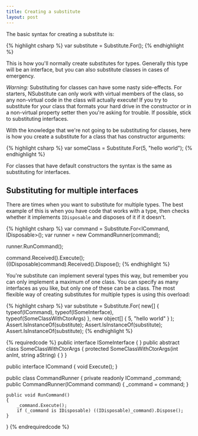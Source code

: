 ```yaml
---
title: Creating a substitute
layout: post
---
```


The basic syntax for creating a substitute is:

{% highlight csharp %}
var substitute = Substitute.For<ISomeInterface>();
{% endhighlight %}

This is how you'll normally create substitutes for types. Generally this type will be an interface, but you can also substitute classes in cases of emergency.

*Warning:* Substituting for classes can have some nasty side-effects. For starters, NSubstitute can only work with virtual members of the class, so any non-virtual code in the class will actually execute! If you try to substitute for your class that formats your hard drive in the constructor or in a non-virtual property setter then you're asking for trouble. If possible, stick to substituting interfaces.

With the knowledge that we're not going to be substituting for classes, here is how you create a substitute for a class that has constructor arguments:

{% highlight csharp %}
var someClass = Substitute.For<SomeClassWithCtorArgs>(5, "hello world");
{% endhighlight %}

For classes that have default constructors the syntax is the same as substituting for interfaces.

## Substituting for multiple interfaces

There are times when you want to substitute for multiple types. The best example of this is when you have code that works with a type, then checks whether it implements <code>IDisposable</code> and disposes of it if it doesn't.

{% highlight csharp %}
var command = Substitute.For<ICommand, IDisposable>();
var runner = new CommandRunner(command);

runner.RunCommand();

command.Received().Execute();
((IDisposable)command).Received().Dispose();
{% endhighlight %}

You're substitute can implement several types this way, but remember you can only implement a maximum of one class. You can specify as many interfaces as you like, but only one of these can be a class. The most flexible way of creating substitutes for multiple types is using this overload:

{% highlight csharp %}
var substitute = Substitute.For(
		new[] { typeof(ICommand), typeof(ISomeInterface), typeof(SomeClassWithCtorArgs) },
		new object[] { 5, "hello world" }
	);
Assert.IsInstanceOf<ICommand>(substitute);
Assert.IsInstanceOf<ISomeInterface>(substitute);
Assert.IsInstanceOf<SomeClassWithCtorArgs>(substitute);
{% endhighlight %}

{% requiredcode %}
public interface ISomeInterface { }
public abstract class SomeClassWithCtorArgs
{
	protected SomeClassWithCtorArgs(int anInt, string aString) { }
}

public interface ICommand
{
	void Execute();
}

public class CommandRunner
{
	private readonly ICommand _command;
	public CommandRunner(ICommand command)
	{
		_command = command;
	}

	public void RunCommand()
	{
		_command.Execute();
		if (_command is IDisposable) ((IDisposable)_command).Dispose();
	}
}
{% endrequiredcode %}




